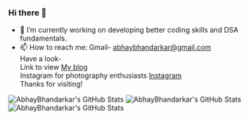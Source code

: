 ### Hi there 👋
- 🔭 I’m currently working on developing better coding skills and DSA fundamentals.
- 📫 How to reach me: Gmail- abhaybhandarkar@gmail.com<br>
Have a look-<br>
Link to view [My blog](https://absbhandarkar.blogspot.com/)<br>
Instagram for photography enthusiasts [Instagram](https://www.instagram.com/abswildlifephotography)<br>
Thanks for visiting!

<img src="https://github-readme-stats.vercel.app/api?username=AbhayBhandarkar&theme=tokyonight&show_icons=true&hide_border=true&count_private=true" alt="AbhayBhandarkar's GitHub Stats" align="centre" />

<img src="https://github-readme-stats.vercel.app/api/top-langs/?username=AbhayBhandarkar&theme=tokyonight&show_icons=true&hide_border=true&layout=compact" alt="AbhayBhandarkar's GitHub Stats" align="centre"/>

<img src="https://github-readme-streak-stats.herokuapp.com/?user=AbhayBhandarkar&theme=tokyonight&hide_border=true" alt="AbhayBhandarkar's GitHub Stats" align="centre"/>
<!--
**AbhayBhandarkar/AbhayBhandarkar** is a ✨ _special_ ✨ repository because its `README.md` (this file) appears on your GitHub profile.

Here are some ideas to get you started:

- 🔭 I’m currently working on ...
- 🌱 I’m currently learning ...
- 👯 I’m looking to collaborate on ...
- 🤔 I’m looking for help with ...
- 💬 Ask me about ...
- 📫 How to reach me: ...
- 😄 Pronouns: ...
- ⚡ Fun fact: ...
-->
